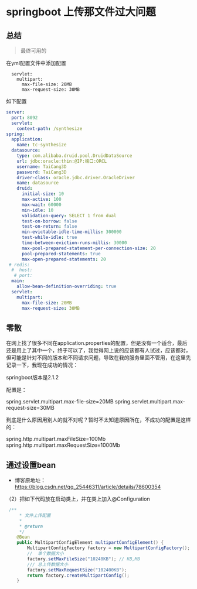 # springboot 上传那文件过大问题




## 总结

> 最终可用的

在yml配置文件中添加配置

```
  servlet:
    multipart:
      max-file-size: 20MB
      max-request-size: 30MB
```
如下配置

```yml
server:
  port: 8092
  servlet:
    context-path: /synthesize
spring:
  application:
    name: tc-synthesize
  datasource:
    type: com.alibaba.druid.pool.DruidDataSource
    url: jdbc:oracle:thin:@IP:端口:ORCL
    username: TaiCang3D
    password: TaiCang3D
    driver-class: oracle.jdbc.driver.OracleDriver
    name: datasource
    druid:
      initial-size: 10
      max-active: 100
      max-wait: 60000
      min-idle: 10
      validation-query: SELECT 1 from dual
      test-on-borrow: false
      test-on-return: false
      min-evictable-idle-time-millis: 300000
      test-while-idle: true
      time-between-eviction-runs-millis: 30000
      max-pool-prepared-statement-per-connection-size: 20
      pool-prepared-statements: true
      max-open-prepared-statements: 20
 # redis:
  #  host:
   # port:
  main:
    allow-bean-definition-overriding: true
  servlet:
    multipart:
      max-file-size: 20MB
      max-request-size: 30MB
```




## 零散


在网上找了很多不同在application.properties的配置，但是没有一个适合，最后还是用上了其中一个，终于可以了，我觉得网上说的应该都有人试过，应该都对，但可能是针对不同的版本和不同请求问题，导致在我的服务里面不管用，在这里先记录一下，我现在成功的情况：

springboot版本是2.1.2

配置是：

spring.servlet.multipart.max-file-size=20MB
spring.servlet.multipart.max-request-size=30MB

 

到底是什么原因用别人的就不对呢？暂时不太知道原因所在，不成功的配置是这样的：

spring.http.multipart.maxFileSize=100Mb
spring.http.multipart.maxRequestSize=1000Mb


## 通过设置bean
* 博客原地址：https://blog.csdn.net/qq_25446311/article/details/78600354


（2）把如下代码放在启动类上，并在类上加入@Configuration
```java
 /**
     * 文件上传配置
     * 
     * @return
     */
    @Bean
    public MultipartConfigElement multipartConfigElement() {
        MultipartConfigFactory factory = new MultipartConfigFactory();
        //  单个数据大小
        factory.setMaxFileSize("10240KB"); // KB,MB
        /// 总上传数据大小
        factory.setMaxRequestSize("102400KB");
        return factory.createMultipartConfig();
    }

```